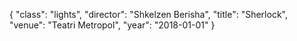 {
  "class": "lights",
  "director": "Shkelzen Berisha",
  "title": "Sherlock",
  "venue": "Teatri Metropol",
  "year": "2018-01-01"
}